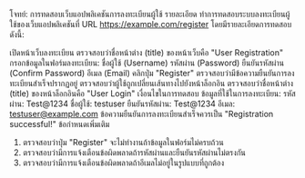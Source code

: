 โจทย์: การทดสอบเว็บแอปพลิเคชันการลงทะเบียนผู้ใช้
รายละเอียด
ทำการทดสอบระบบลงทะเบียนผู้ใช้ของเว็บแอปพลิเคชันที่ URL https://example.com/register โดยมีรายละเอียดการทดสอบดังนี้:

เปิดหน้าเว็บลงทะเบียน
ตรวจสอบว่าชื่อหน้าต่าง (title) ของหน้าเว็บคือ "User Registration"
กรอกข้อมูลในฟอร์มลงทะเบียน:
ชื่อผู้ใช้ (Username)
รหัสผ่าน (Password)
ยืนยันรหัสผ่าน (Confirm Password)
อีเมล (Email)
คลิกปุ่ม "Register"
    ตรวจสอบว่ามีข้อความยืนยันการลงทะเบียนสำเร็จปรากฏอยู่
    ตรวจสอบว่าผู้ใช้ถูกเปลี่ยนเส้นทางไปยังหน้าล็อกอิน
    ตรวจสอบว่าชื่อหน้าต่าง (title) ของหน้าล็อกอินคือ "User Login"
เงื่อนไขในการทดสอบ
    ข้อมูลที่ใช้ในการลงทะเบียน:
    รหัสผ่าน: Test@1234
    ชื่อผู้ใช้: testuser
    ยืนยันรหัสผ่าน: Test@1234
    อีเมล: testuser@example.com
ข้อความยืนยันการลงทะเบียนสำเร็จควรเป็น "Registration successful!"
ข้อกำหนดเพิ่มเติม
1. ตรวจสอบว่าปุ่ม "Register" จะไม่ทำงานถ้าข้อมูลในฟอร์มไม่ครบถ้วน
2. ตรวจสอบว่ามีการแจ้งเตือนข้อผิดพลาดถ้ารหัสผ่านและยืนยันรหัสผ่านไม่ตรงกัน
3. ตรวจสอบว่ามีการแจ้งเตือนข้อผิดพลาดถ้าอีเมลไม่อยู่ในรูปแบบที่ถูกต้อง 